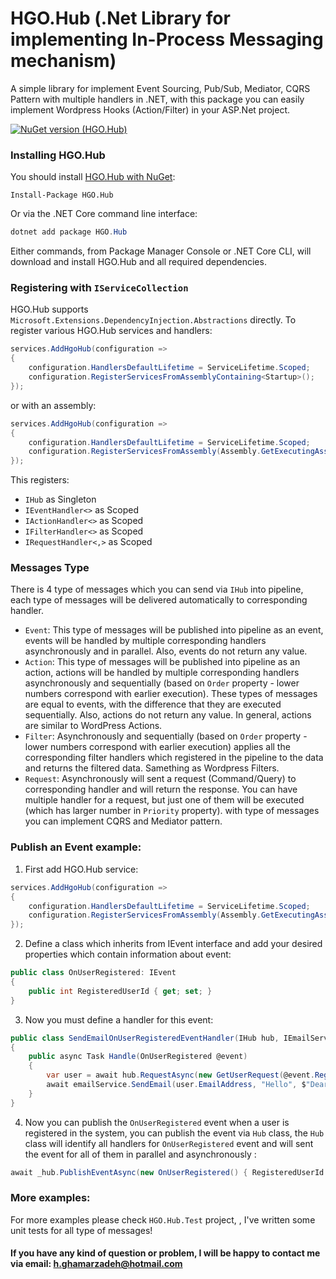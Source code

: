 
# HGO.Hub (.Net Library for implementing In-Process Messaging mechanism)
A simple library for implement Event Sourcing, Pub/Sub, Mediator, CQRS Pattern with multiple handlers in .NET, with this package you can easily implement Wordpress Hooks (Action/Filter) in your ASP.Net project.

[![NuGet version (HGO.Hub)](https://img.shields.io/nuget/v/HGO.Hub)](https://www.nuget.org/packages/HGO.Hub/)

### Installing HGO.Hub
You should install  [HGO.Hub with NuGet](https://www.nuget.org/packages/HGO.Hub):

```
Install-Package HGO.Hub
```

Or via the .NET Core command line interface:

```cs
dotnet add package HGO.Hub
```

Either commands, from Package Manager Console or .NET Core CLI, will download and install HGO.Hub and all required dependencies.

### Registering with  `IServiceCollection`

HGO.Hub supports  `Microsoft.Extensions.DependencyInjection.Abstractions`  directly. To register various HGO.Hub services and handlers:

```cs
services.AddHgoHub(configuration =>
{
    configuration.HandlersDefaultLifetime = ServiceLifetime.Scoped;
    configuration.RegisterServicesFromAssemblyContaining<Startup>();
});
```
or with an assembly:
```cs
services.AddHgoHub(configuration =>
{
    configuration.HandlersDefaultLifetime = ServiceLifetime.Scoped;
    configuration.RegisterServicesFromAssembly(Assembly.GetExecutingAssembly());
});
```
This registers:

-   `IHub`  as Singleton
-   `IEventHandler<>`  as Scoped
-   `IActionHandler<>`  as Scoped
-   `IFilterHandler<>`  as Scoped
-   `IRequestHandler<,>`  as Scoped

### Messages Type
There is 4 type of messages which you can send via `IHub` into pipeline, each type of messages will be delivered automatically to corresponding handler.

 - `Event`: This type of messages will be published into pipeline as an event, events will be handled by multiple corresponding handlers asynchronously and in parallel. Also, events do not return any value.
 - `Action`: This type of messages will be published into pipeline as an action, actions will be handled by multiple corresponding handlers asynchronously and sequentially (based on `Order` property - lower numbers correspond with earlier execution). These types of messages are equal to events, with the difference that they are executed sequentially. Also, actions do not return any value. In general, actions are similar to WordPress Actions.
 - `Filter`: Asynchronously and sequentially (based on `Order` property - lower numbers correspond with earlier execution) applies all the corresponding filter handlers which registered in the pipeline to the data and returns the filtered data. Samething as Wordpress Filters.
 - `Request`: Asynchronously will sent a request (Command/Query) to corresponding handler and will return the response. You can have multiple handler for a request, but just one of them will be executed (which has larger number in `Priority` property). with type of messages you can implement CQRS and Mediator pattern.

### Publish an Event example:

 1. First add HGO.Hub service:
```cs
services.AddHgoHub(configuration =>
{
    configuration.HandlersDefaultLifetime = ServiceLifetime.Scoped;
    configuration.RegisterServicesFromAssembly(Assembly.GetExecutingAssembly());
});
```
2. Define a class which inherits from IEvent interface and add your desired properties which contain information about event:
```cs
public class OnUserRegistered: IEvent
{
    public int RegisteredUserId { get; set; }
}
```
3. Now you must define a handler for this event:
```cs
public class SendEmailOnUserRegisteredEventHandler(IHub hub, IEmailService emailService) : IEventHandler<OnUserRegistered>
{
    public async Task Handle(OnUserRegistered @event)
    {
        var user = await hub.RequestAsync(new GetUserRequest(@event.RegisteredUserId));
        await emailService.SendEmail(user.EmailAddress, "Hello", $"Dear {user.FirstName} {user.LastName}, Thank you for join us!");
    }
}
```
4. Now you can publish the `OnUserRegistered` event when a user is registered in the system, you can publish the event via `Hub` class, the `Hub` class will identify all handlers for `OnUserRegistered` event and will sent the event for all of them in parallel and asynchronously :
```cs
await _hub.PublishEventAsync(new OnUserRegistered() { RegisteredUserId = userId });
```

### More examples:
For more examples please check `HGO.Hub.Test` project, , I've written some unit tests for all type of messages!

#### If you have any kind of question or problem, I will be happy to contact me via email: h.ghamarzadeh@hotmail.com
